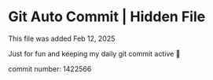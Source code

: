 # Git Auto Commit | Hidden File

This file was added Feb 12, 2025

Just for fun and keeping my daily git commit active 🤪

commit number: 1422566
